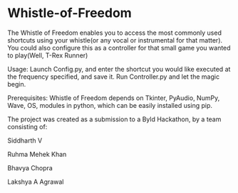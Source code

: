 # Whistle-of-Freedom
The Whistle of Freedom enables you to access the most commonly used shortcuts using your whistle(or any vocal or instrumental for that matter). You could also configure this as a controller for that small game you wanted to play(Well, T-Rex Runner)

Usage:
Launch Config.py, and enter the shortcut you would like executed at the frequency specified, and save it.
Run Controller.py and let the magic begin.

Prerequisites:
Whistle of Freedom depends on Tkinter, PyAudio, NumPy, Wave, OS, modules in python, which can be easily installed using pip.

The project was created as a submission to a Byld Hackathon, by a team consisting of:

Siddharth V

Ruhma Mehek Khan

Bhavya Chopra

Lakshya A Agrawal
